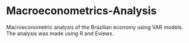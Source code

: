 # Macroeconometrics-Analysis
Macroeconometric analysis of the Brazilian economy using VAR models. The analysis was made using R and Eviews.
